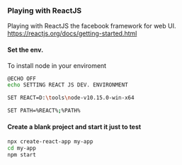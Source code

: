 ### Playing with ReactJS

Playing with ReactJS the facebook framework for web UI. https://reactjs.org/docs/getting-started.html

#### Set the env.

To install node in your enviroment

```bash
@ECHO OFF
echo SETTING REACT JS DEV. ENVIRONMENT

SET REACT=D:\tools\node-v10.15.0-win-x64

SET PATH=%REACT%;%PATH%
```

#### Create a blank project and start it just to test
```bash
npx create-react-app my-app
cd my-app
npm start
```
